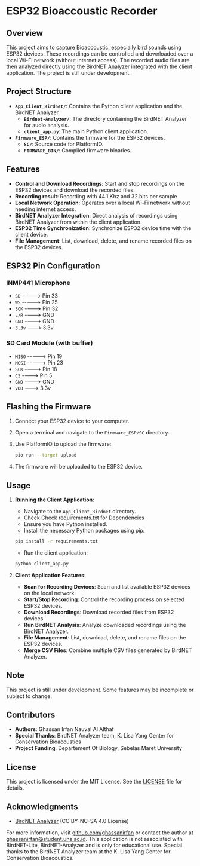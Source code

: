 # ESP32 Bioaccoustic Recorder

## Overview

This project aims to capture Bioaccoustic, especially bird sounds using ESP32 devices. These recordings can be controlled and downloaded over a local Wi-Fi network (without internet access). The recorded audio files are then analyzed directly using the BirdNET Analyzer integrated with the client application. The project is still under development.

## Project Structure

- **`App_Client_Birdnet/`**: Contains the Python client application and the BirdNET Analyzer.
  - **`Birdnet-Analyzer/`**: The directory containing the BirdNET Analyzer for audio analysis.
  - **`client_app.py`**: The main Python client application.
- **`Firmware_ESP/`**: Contains the firmware for the ESP32 devices.
  - **`SC/`**: Source code for PlatformIO.
  - **`FIRMWARE_BIN/`**: Compiled firmware binaries.

## Features

- **Control and Download Recordings**: Start and stop recordings on the ESP32 devices and download the recorded files.
- **Recording result**: Recording with 44.1 Khz and 32 bits per sample
- **Local Network Operation**: Operates over a local Wi-Fi network without needing internet access.
- **BirdNET Analyzer Integration**: Direct analysis of recordings using BirdNET Analyzer from within the client application.
- **ESP32 Time Synchronization**: Synchronize ESP32 device time with the client device.
- **File Management**: List, download, delete, and rename recorded files on the ESP32 devices.

## ESP32 Pin Configuration

### INMP441 Microphone

- `SD` -----> Pin 33
- `WS` -----> Pin 25
- `SCK` ----> Pin 32
- `L/R` ----> GND
- `GND` ----> GND
- `3.3v` ---> 3.3v

### SD Card Module (with buffer)

- `MISO` -----> Pin 19
- `MOSI` -----> Pin 23
- `SCK` ----> Pin 18
- `CS` ----> Pin 5
- `GND` ----> GND
- `VDD` ---> 3.3v

## Flashing the Firmware

1. Connect your ESP32 device to your computer.
2. Open a terminal and navigate to the `Firmware_ESP/SC` directory.
3. Use PlatformIO to upload the firmware:

    ```bash
    pio run --target upload
    ```

4. The firmware will be uploaded to the ESP32 device.

## Usage

1. **Running the Client Application**:
   - Navigate to the `App_Client_Birdnet` directory.
   - Check Check requirements.txt for Dependencies
   - Ensure you have Python installed.
   - Install the necessary Python packages using pip:
   ```bash
   pip install -r requirements.txt
   ```  
   - Run the client application:

    ```bash
    python client_app.py
    ```
    
3. **Client Application Features**:
   - **Scan for Recording Devices**: Scan and list available ESP32 devices on the local network.
   - **Start/Stop Recording**: Control the recording process on selected ESP32 devices.
   - **Download Recordings**: Download recorded files from ESP32 devices.
   - **Run BirdNET Analysis**: Analyze downloaded recordings using the BirdNET Analyzer.
   - **File Management**: List, download, delete, and rename files on the ESP32 devices.
   - **Merge CSV Files**: Combine multiple CSV files generated by BirdNET Analyzer.

## Note

This project is still under development. Some features may be incomplete or subject to change.

## Contributors

- **Authors**: Ghassan Irfan Nauval Al Althaf
- **Special Thanks**: BirdNET Analyzer team, K. Lisa Yang Center for Conservation Bioacoustics
- **Project Funding**: Departement Of Biology, Sebelas Maret University
## License
This project is licensed under the MIT License. See the [LICENSE](LICENSE) file for details.

## Acknowledgments
- [BirdNET Analyzer](https://github.com/kahst/BirdNET-Analyzer) (CC BY-NC-SA 4.0 License)

For more information, visit [github.com/ghassanirfan](https://github.com/ghassanirfan) or contact the author at ghassanirfan@student.uns.ac.id. 
This application is not associated with BirdNET-Lite, BirdNET-Analyzer and is only for educational use. Special thanks to the BirdNET Analyzer team at the K. Lisa Yang Center for Conservation Bioacoustics.
